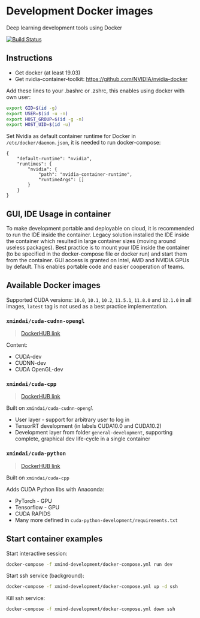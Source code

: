 # Development Docker images

Deep learning development tools using Docker

[![Build Status](https://dev.azure.com/XMindAI/OpenXMind/_apis/build/status/xmind.ai%20-%20Docker%20Development?branchName=master)](https://dev.azure.com/XMindAI/OpenXMind/_build/latest?definitionId=6&branchName=master)

## Instructions

* Get docker (at least 19.03)
* Get nvidia-container-toolkit: https://github.com/NVIDIA/nvidia-docker


Add these lines to your .bashrc or .zshrc, this enables using docker with own user:

```bash
export GID=$(id -g)
export USER=$(id -u -n)
export HOST_GROUP=$(id -g -n)
export HOST_UID=$(id -u)
```

Set Nvidia as default container runtime for Docker in `/etc/docker/daemon.json`, it is needed to run docker-compose:

```
{
    "default-runtime": "nvidia",
    "runtimes": {
        "nvidia": {
            "path": "nvidia-container-runtime",
            "runtimeArgs": []
        }
    }
}
```

## GUI, IDE Usage in container

To make development portable and deployable on cloud, it is recommended to run the IDE inside the container. Legacy solution installed the IDE inside the container which resulted in large container sizes (moving around useless packages). Best practice is to mount your IDE inside the container (to be specified in the docker-compose file or docker run) and start them from the container. GUI access is granted on Intel, AMD and NVIDIA GPUs by default. This enables portable code and easier cooperation of teams.

## Available Docker images

Supported CUDA versions: `10.0`, `10.1`, `10.2`, `11.5.1`, `11.8.0` and `12.1.0` in all images, `latest` tag is not used as a best practice implementation.

### `xmindai/cuda-cudnn-opengl`

> [DockerHUB link](https://hub.docker.com/repository/docker/xmindai/cuda-cudnn-opengl)

Content:

* CUDA-dev
* CUDNN-dev
* CUDA OpenGL-dev

### `xmindai/cuda-cpp`

> [DockerHUB link](https://hub.docker.com/repository/docker/xmindai/cuda-cpp)

Built on `xmindai/cuda-cudnn-opengl`

* User layer - support for arbitrary user to log in
* TensorRT development (in labels CUDA10.0 and CUDA10.2)
* Development layer from folder `general-development`, supporting complete, graphical dev life-cycle in a single container

### `xmindai/cuda-python`

> [DockerHUB link](https://hub.docker.com/repository/docker/xmindai/cuda-python)

Built on `xmindai/cuda-cpp`

Adds CUDA Python libs with Anaconda:

* PyTorch - GPU 
* Tensorflow - GPU
* CUDA RAPIDS
* Many more defined in `cuda-python-development/requirements.txt`

## Start container examples

Start interactive session:

```bash
docker-compose -f xmind-development/docker-compose.yml run dev
```

Start ssh service (background):

```bash
docker-compose -f xmind-development/docker-compose.yml up -d ssh
```

Kill ssh service:

```bash
docker-compose -f xmind-development/docker-compose.yml down ssh
```
